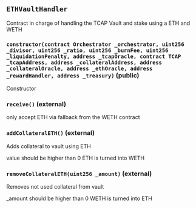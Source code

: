 ## `ETHVaultHandler`

Contract in charge of handling the TCAP Vault and stake using a ETH and WETH




### `constructor(contract Orchestrator _orchestrator, uint256 _divisor, uint256 _ratio, uint256 _burnFee, uint256 _liquidationPenalty, address _tcapOracle, contract TCAP _tcapAddress, address _collateralAddress, address _collateralOracle, address _ethOracle, address _rewardHandler, address _treasury)` (public)

Constructor




### `receive()` (external)

only accept ETH via fallback from the WETH contract



### `addCollateralETH()` (external)

Adds collateral to vault using ETH


value should be higher than 0
ETH is turned into WETH

### `removeCollateralETH(uint256 _amount)` (external)

Removes not used collateral from vault


_amount should be higher than 0
WETH is turned into ETH


